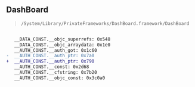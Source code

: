 ## DashBoard

> `/System/Library/PrivateFrameworks/DashBoard.framework/DashBoard`

```diff

   __DATA_CONST.__objc_superrefs: 0x548
   __DATA_CONST.__objc_arraydata: 0x1e0
   __AUTH_CONST.__auth_got: 0x1c60
-  __AUTH_CONST.__auth_ptr: 0x7a0
+  __AUTH_CONST.__auth_ptr: 0x790
   __AUTH_CONST.__const: 0x2d68
   __AUTH_CONST.__cfstring: 0x7b20
   __AUTH_CONST.__objc_const: 0x3c0a0

```
